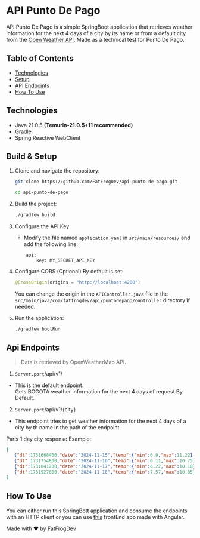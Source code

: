 # API Punto De Pago

API Punto De Pago is a simple SpringBoot application that retrieves weather information for the next 4 days of a city by its name or from a default city from the [Open Weather API](https://openweathermap.org/api).
Made as a technical test for Punto De Pago.

## Table of Contents

- [Technologies](#technologies)
- [Setup](#setup)
- [API Endpoints](#api-endpoints)
- [How To Use](#How-To-Use)

## Technologies

- Java 21.0.5 __(Temurin-21.0.5+11 recommended)__
- Gradle
- Spring Reactive WebClient

## Build & Setup

1. Clone and navigate the repository:
    ```sh
    git clone https://github.com/FatFrogDev/api-punto-de-pago.git
   
    cd api-punto-de-pago
    ```

2. Build the project:
    ```sh
    ./gradlew build
    ```
3. Configure the API Key:
    - Modify the file named `application.yaml` in `src/main/resources/` and add the following line:
    ```properties
        api:
            key: MY_SECRET_API_KEY
    ```

4. Configure CORS (Optional)
   By default is set:
    ``` java
    @CrossOrigin(origins = "http://localhost:4200")
   ```
    You can change the origin in the `APIController.java` file in the `src/main/java/com/fatfrogdev/api/puntodepago/controller` directory if needed.

5. Run the application:
    ``` sh
    ./gradlew bootRun
    ```

## Api Endpoints

> Data is retrieved by OpenWeatherMap API.

1. `Server.port`/api/v1/
- This is the default endpoint. <br>
Gets BOGOTÁ weather information for the next 4 days of request By Default.
2. `Server.port`/api/v1/{city}
- This endpoint tries to get weather information for the next 4 days of a city by th name in the path of the endpoint.

Paris 1 day city response Example:
```json
[
   {"dt":1731668400,"date":"2024-11-15","temp":{"min":6.9,"max":11.22},"weather":[{"description":"cielo claro"}]},
   {"dt":1731754800,"date":"2024-11-16","temp":{"min":6.11,"max":10.75},"weather":[{"description":"cielo claro"}]},
   {"dt":1731841200,"date":"2024-11-17","temp":{"min":6.22,"max":10.18},"weather":[{"description":"lluvia ligera"}]},
   {"dt":1731927600,"date":"2024-11-18","temp":{"min":7.57,"max":10.85},"weather":[{"description":"lluvia ligera"}]}
]
```

## How To Use

You can either run this SpringBott application and consume the endpoints with an HTTP client or you can use [this](https://github.com/FatFrogDev/punto-de-pago-front) frontEnd app made with Angular.

Made with ❤️ by [FatFrogDev](https://github.com/FatFrogDev)
